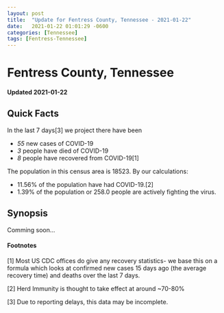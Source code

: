 ```yaml
---
layout: post
title:  "Update for Fentress County, Tennessee - 2021-01-22"
date:   2021-01-22 01:01:29 -0600
categories: [Tennessee]
tags: [Fentress-Tennessee]
---
```


# Fentress County, Tennessee
#### Updated 2021-01-22

## Quick Facts

In the last 7 days[3] we project there have been
- *55* new cases of COVID-19
- *3* people have died of COVID-19
- *8* people have recovered from COVID-19[1]

The population in this census area is 18523. By our calculations:
- 11.56% of the population have had COVID-19.[2]
- 1.39% of the population or 258.0 people are actively fighting the virus.

## Synopsis

Comming soon...


#### Footnotes

[1] Most US CDC offices do give any recovery statistics- we base this on a formula which looks at confirmed new cases
15 days ago (the average recovery time) and deaths over the last 7 days.

[2] Herd Immunity is thought to take effect at around ~70-80%

[3] Due to reporting delays, this data may be incomplete.
 
    